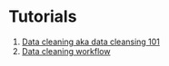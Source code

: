 # Tutorials

1. [Data cleaning aka data cleansing 101](data_cleaning.md)
1. [Data cleaning workflow](data_cleaning_workflow.md)
